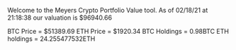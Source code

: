 Welcome to the Meyers Crypto Portfolio Value tool. 
As of 02/18/21 at 21:18:38 our valuation is $96940.66 

BTC Price = $51389.69
 ETH Price = $1920.34
BTC Holdings = 0.98BTC
 ETH holdings = 24.255477532ETH 
